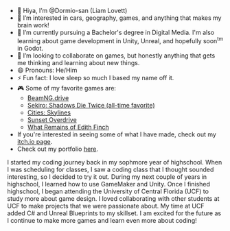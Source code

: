 - 👋 Hiya, I’m @Dormio-san (Liam Lovett)
- 👀 I’m interested in cars, geography, games, and anything that makes my brain work!
- 🌱 I’m currently pursuing a Bachelor's degree in Digital Media. I'm also learning about game development in Unity, Unreal, and hopefully soon<sup>tm</sup> in Godot.
- 💞️ I’m looking to collaborate on games, but honestly anything that gets me thinking and learning about new things.
- 😄 Pronouns: He/Him
- ⚡ Fun fact: I love sleep so much I based my name off it.
- 🎮 Some of my favorite games are:
  - [BeamNG.drive](https://store.steampowered.com/app/284160/BeamNGdrive/)
  - [Sekiro: Shadows Die Twice (all-time favorite)](https://store.steampowered.com/app/814380/Sekiro_Shadows_Die_Twice__GOTY_Edition/)
  - [Cities: Skylines](https://store.steampowered.com/app/255710/Cities_Skylines/)
  - [Sunset Overdrive](https://store.steampowered.com/app/847370/Sunset_Overdrive/)
  - [What Remains of Edith Finch](https://store.steampowered.com/app/501300/What_Remains_of_Edith_Finch/)
- If you're interested in seeing some of what I have made, check out my [itch.io page](https://dormio-san.itch.io/).
- Check out my portfolio [here](https://www.liamlovett.com).

I started my coding journey back in my sophmore year of highschool. When I was scheduling for classes, I saw a coding class that I thought sounded interesting, so I decided to try it out. During my next couple of years in highschool, I learned how to use GameMaker and Unity. Once I finished highschool, I began attending the University of Central Florida (UCF) to study more about game design. I loved collaborating with other students at UCF to make projects that we were passionate about. My time at UCF added C# and Unreal Blueprints to my skillset. I am excited for the future as I continue to make more games and learn even more about coding!  
<!---
Dormio-san/Dormio-san is a ✨ special ✨ repository because its `README.md` (this file) appears on your GitHub profile.
You can click the Preview link to take a look at your changes.
--->
